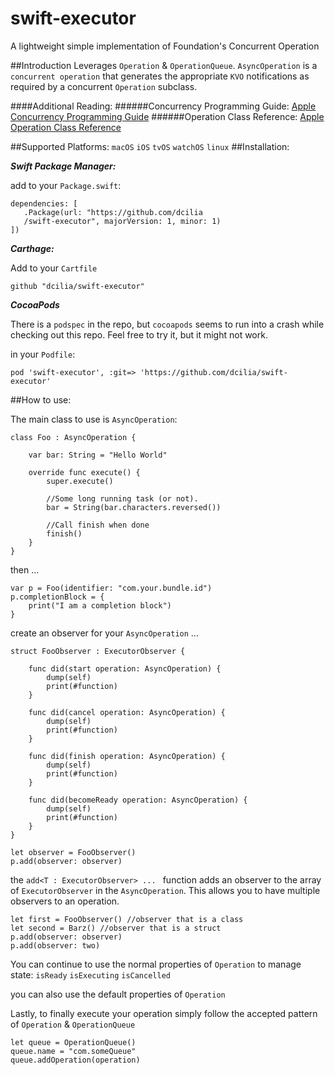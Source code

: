 # swift-executor
A lightweight simple implementation of Foundation's Concurrent Operation

##Introduction
Leverages ``` Operation ``` & ``` OperationQueue ```.  ``` AsyncOperation ``` is a ```concurrent operation``` that generates the appropriate ```KVO``` notifications as required by a concurrent ```Operation``` subclass.

####Additional Reading:
######Concurrency Programming Guide:
[Apple Concurrency Programming Guide](https://developer.apple.com/library/content/documentation/General/Conceptual/ConcurrencyProgrammingGuide/Introduction/Introduction.html#//apple_ref/doc/uid/TP40008091-CH1-SW1)
######Operation Class Reference:
[Apple Operation Class Reference](https://developer.apple.com/reference/foundation/operation)

##Supported Platforms:
```macOS``` ```iOS``` ```tvOS``` ```watchOS``` ```linux```
##Installation:

***Swift Package Manager:***

add to your ```Package.swift```:

```
dependencies: [
   .Package(url: "https://github.com/dcilia
   /swift-executor", majorVersion: 1, minor: 1)
])
```
***Carthage:***

Add to your ```Cartfile```

```
github "dcilia/swift-executor"
```


***CocoaPods***

There is a ```podspec``` in the repo, but ```cocoapods``` seems to run into a crash while checking out this repo.  Feel free to try it, but it might not work.

in your ```Podfile```:

```pod 'swift-executor', :git=> 'https://github.com/dcilia/swift-executor'```

##How to use:

The main class to use is ```AsyncOperation```:

```
class Foo : AsyncOperation {
    
    var bar: String = "Hello World"
    
    override func execute() {
        super.execute()
        
        //Some long running task (or not).
        bar = String(bar.characters.reversed())
        
        //Call finish when done
        finish()
    }
}

```

then ...

```
var p = Foo(identifier: "com.your.bundle.id")
p.completionBlock = {
    print("I am a completion block")
}
```

create an observer for your ```AsyncOperation``` ...

```
struct FooObserver : ExecutorObserver {
    
    func did(start operation: AsyncOperation) {
        dump(self)
        print(#function)
    }
    
    func did(cancel operation: AsyncOperation) {
        dump(self)
        print(#function)
    }
    
    func did(finish operation: AsyncOperation) {
        dump(self)
        print(#function)
    }
    
    func did(becomeReady operation: AsyncOperation) {
        dump(self)
        print(#function)
    }
}
```

```
let observer = FooObserver()
p.add(observer: observer)
```
the ```add<T : ExecutorObserver> ... ``` function adds an observer to the array of ```ExecutorObserver``` in the ```AsyncOperation```.  This allows you to have multiple observers to an operation.

```
let first = FooObserver() //observer that is a class
let second = Barz() //observer that is a struct
p.add(observer: observer)
p.add(observer: two)
```
You can continue to use the normal properties of ```Operation``` to manage state:
```isReady``` ```isExecuting``` ```isCancelled```

you can also use the default properties of ```Operation```

Lastly, to finally execute your operation simply follow the accepted pattern of ```Operation``` & ```OperationQueue```

```
let queue = OperationQueue()
queue.name = "com.someQueue"
queue.addOperation(operation)
```
   
